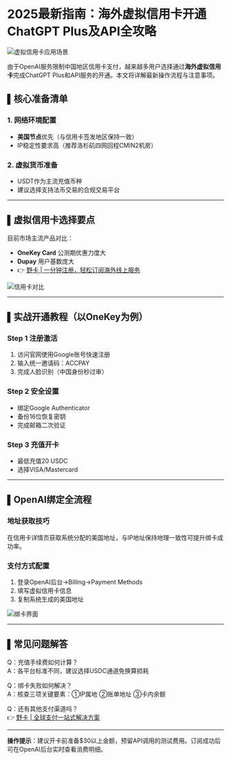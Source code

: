 # 2025最新指南：海外虚拟信用卡开通ChatGPT Plus及API全攻略

![虚拟信用卡应用场景](&amp;w=1920&amp;q=75)

由于OpenAI服务限制中国地区信用卡支付，越来越多用户选择通过**海外虚拟信用卡**完成ChatGPT Plus和API服务的开通。本文将详解最新操作流程与注意事项。

## ▌核心准备清单
### 1. 网络环境配置
- **美国节点**优先（与信用卡签发地区保持一致）
- IP稳定性要求高（推荐洛杉矶四网回程CMIN2机房）

### 2. 虚拟货币准备
- USDT作为主流充值币种
- 建议选择支持法币交易的合规交易平台

---

## ▌虚拟信用卡选择要点
目前市场主流产品对比：
- **OneKey Card** 公测期优惠力度大
- **Dupay** 用户基数庞大
- 👉 [野卡 | 一分钟注册，轻松订阅海外线上服务](https://bbtdd.com/yeka)

![信用卡对比](&amp;w=3840&amp;q=75)

---

## ▌实战开通教程（以OneKey为例）
### Step 1 注册激活
1. 访问官网使用Google账号快速注册
2. 输入统一邀请码：ACCPAY
3. 完成人脸识别（中国身份秒过审）

### Step 2 安全设置
- 绑定Google Authenticator
- 备份16位恢复密钥
- 完成邮箱二次验证

### Step 3 充值开卡
- 最低充值20 USDC
- 选择VISA/Mastercard

---

## ▌OpenAI绑定全流程
### 地址获取技巧
在信用卡详情页获取系统分配的美国地址，与IP地址保持地理一致性可提升绑卡成功率。

### 支付方式配置
1. 登录OpenAI后台→Billing→Payment Methods
2. 填写虚拟信用卡信息
3. 复制系统生成的美国地址

![绑卡界面](&amp;w=3840&amp;q=75)

---

## ▌常见问题解答
Q：充值手续费如何计算？  
A：各平台标准不同，建议选择USDC通道免换算损耗

Q：绑卡失败如何解决？  
A：核查三项关键要素：①IP属地 ②账单地址 ③卡内余额

Q：还有其他支付渠道吗？  
👉 [野卡 | 全球支付一站式解决方案](https://bbtdd.com/yeka)

---

**操作提示**：建议开卡前准备$30以上金额，预留API调用的测试费用。订阅成功后可在OpenAI后台实时查看消费明细。